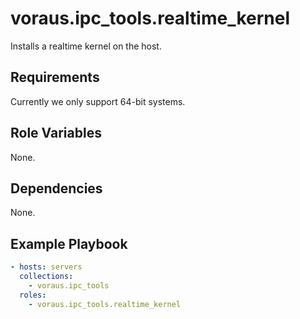 # voraus.ipc_tools.realtime_kernel

Installs a realtime kernel on the host.

## Requirements

Currently we only support 64-bit systems.

## Role Variables

None.

## Dependencies

None.

## Example Playbook

```yaml
- hosts: servers
  collections:
    - voraus.ipc_tools
  roles:
    - voraus.ipc_tools.realtime_kernel
```
